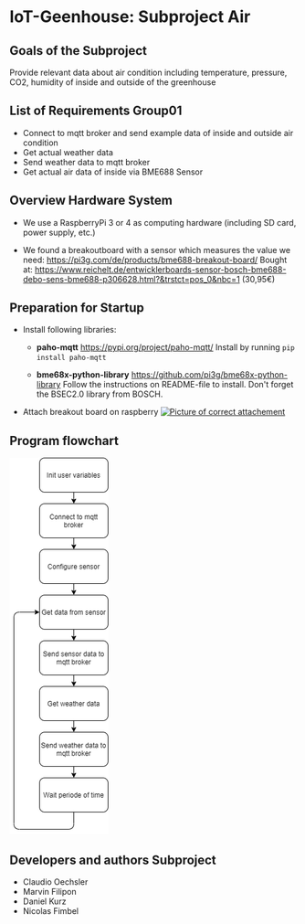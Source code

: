 # IoT-Geenhouse: Subproject Air

## Goals of the Subproject

Provide relevant data about air condition including temperature, pressure, CO2, humidity of inside and outside of the greenhouse


## List of Requirements Group01

 * Connect to mqtt broker and send example data of inside and outside air condition
 * Get actual weather data
 * Send weather data to mqtt broker
 * Get actual air data of inside via BME688 Sensor
 

## Overview Hardware System
 
 * We use a RaspberryPi 3 or 4 as computing hardware (including SD card, power supply, etc.)

 * We found a breakoutboard with a sensor which measures the value we need:
 https://pi3g.com/de/products/bme688-breakout-board/
 Bought at:
 https://www.reichelt.de/entwicklerboards-sensor-bosch-bme688-debo-sens-bme688-p306628.html?&trstct=pos_0&nbc=1 (30,95€)


## Preparation for Startup

* Install following libraries:
  * **paho-mqtt**
    https://pypi.org/project/paho-mqtt/
    Install by running ``pip install paho-mqtt``


  * **bme68x-python-library**
    https://github.com/pi3g/bme68x-python-library
    Follow the instructions on README-file to install.
    Don't forget the BSEC2.0 library from BOSCH.

* Attach breakout board on raspberry
[![Picture of correct attachement](https://pi3g.com/wp-content/uploads/2021/04/pi3g-bme688-breakout-board-raspberry-pi-2048x1280.jpg)](https://pi3g.com/products/bme688-breakout-board/)

## Program flowchart

![Program flowchart](flowchart.png "Program flowchart")

##  Developers and authors Subproject
 * Claudio Oechsler
 * Marvin Filipon
 * Daniel Kurz
 * Nicolas Fimbel